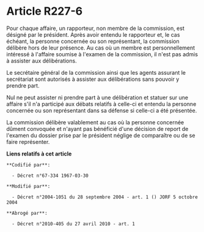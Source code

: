 # Article R227-6

Pour chaque affaire, un rapporteur, non membre de la commission, est désigné par le président. Après avoir entendu le
rapporteur et, le cas échéant, la personne concernée ou son représentant, la commission délibère hors de leur présence. Au
cas où un membre est personnellement intéressé à l'affaire soumise à l'examen de la commission, il n'est pas admis à assister
aux délibérations.

Le secrétaire général de la commission ainsi que les agents assurant le secrétariat sont autorisés à assister aux
délibérations sans pouvoir y prendre part.

Nul ne peut assister ni prendre part à une délibération et statuer sur une affaire s'il n'a participé aux débats relatifs à
celle-ci et entendu la personne concernée ou son représentant dans sa défense si celle-ci a été présentée.

La commission délibère valablement au cas où la personne concernée dûment convoquée et n'ayant pas bénéficié d'une décision
de report de l'examen du dossier prise par le président néglige de comparaître ou de se faire représenter.

**Liens relatifs à cet article**

	**Codifié par**:

	  - Décret n°67-334 1967-03-30

	**Modifié par**:

	  - Décret n°2004-1051 du 28 septembre 2004 - art. 1 () JORF 5 octobre 2004

	**Abrogé par**:

	  - Décret n°2010-405 du 27 avril 2010 - art. 1
